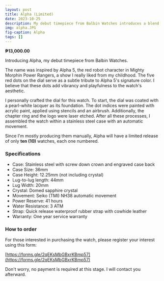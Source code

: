 ```yaml
---
layout: post
title: Alpha (Limited)
date: 2023-10-25
description: My debut timepiece from Balbin Watches introduces a blend of creativity with its playful and distinctive dial. This watch will be limited and only five will be made.
img: alpha.JPG
fig-caption: Alpha
tags: []
---
```

**₱13,000.00**

Introducing Alpha, my debut timepiece from Balbin Watches.

The name was inspired by Alpha 5, the red robot character in Mighty Morphin Power Rangers, a show I really liked from my childhood. The five red dots on the dial serve as a subtle tribute to Alpha 5's signature color. I believe that these dots add vibrancy and playfulness to the watch's aesthetic.

I personally crafted the dial for this watch. To start, the dial was coated with a pearl-white lacquer as its foundation. The dot indices were painted with acrylic paint, applied using stencils and an airbrush. Additionally, the chapter ring and the logo were laser etched. After all these processes, I assembled the watch within a stainless steel case with an automatic movement.

Since I'm mostly producing them manually, Alpha will have a limited release of only **ten (10)** watches, each one numbered.

### Specifications
- Case: Stainless steel with screw down crown and engraved case back
- Case Size: 36mm
- Case Height: 12.25mm (not including crystal)
- Lug-to-lug length: 44mm
- Lug Width: 20mm
- Crystal: Domed sapphire crystal
- Movement: Seiko (TMI) NH38 automatic movement
- Power Reserve: 41 hours
- Water Resistance: 3 ATM
- Strap: Quick release waterproof rubber strap with cowhide leather
- Warranty: One year service warranty

### How to order
For those interested in purchasing the watch, please register your interest using this form:

[https://forms.gle/2qEKsMbGBxrKBmp57](https://forms.gle/2qEKsMbGBxrKBmp57)

Don't worry, no payment is required at this stage. I will contact you afterward.

